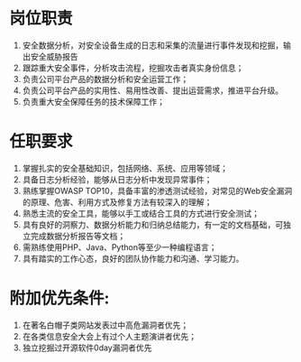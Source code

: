 # 岗位职责
1. 安全数据分析，对安全设备生成的日志和采集的流量进行事件发现和挖掘，输出安全威胁报告
2. 跟踪重大安全事件，分析攻击流程，挖掘攻击者真实身份信息；
3. 负责公司平台产品的数据分析和安全运营工作；
4. 负责公司平台产品的实用性、易用性改善、提出运营需求，推进平台升级。
5. 负责重大安全保障任务的技术保障工作；

# 任职要求
1. 掌握扎实的安全基础知识，包括网络、系统、应用等领域；
2. 具备日志分析经验，能够从日志分析中发现异常事件；
3. 熟练掌握OWASP TOP10，具备丰富的渗透测试经验，对常见的Web安全漏洞的原理、危害、利用方式及修复方法有较深入的理解；
4. 熟悉主流的安全工具，能够以手工或结合工具的方式进行安全测试；
5. 具有良好的洞察力、数据分析能力和归纳总结能力，有一定的文档基础，可独立完成数据分析报告等文档；
6. 需熟练使用PHP、Java、Python等至少一种编程语言；
7. 具有踏实的工作心态，良好的团队协作能力和沟通、学习能力。 

# 附加优先条件:
1. 在著名白帽子类网站发表过中高危漏洞者优先； 
2. 在各类信息安全大会上有过个人主题演讲者优先； 
3. 独立挖掘过开源软件0day漏洞者优先 
